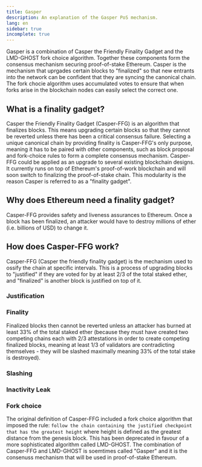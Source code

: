 ```yaml
---
title: Gasper
description: An explanation of the Gasper PoS mechanism.
lang: en
sidebar: true
incomplete: true
---
```


Gasper is a combination of Casper the Friendly Finality Gadget and the LMD-GHOST fork choice algorithm. Together these components form the consensus mechanism securing proof-of-stake Ethereum. Casper is the mechanism that uprgades certain blocks to "finalized" so that new entrants into the network can be confident that they are syncing the canonical chain. The fork chocie algorithm uses accumulated votes to ensure that when forks arise in the blockchain nodes can easily select the correct one.

## What is a finality gadget?

Casper the Friendly Finality Gadget (Casper-FFG) is an algorithm that finalizes blocks. This means upgrading certain blocks so that they cannot be reverted unless there has been a critical consensus failure. Selecting a unique canonical chain by providing finality is Casper-FFG's only purpose, meaning it has to be paired with other components, such as block proposal and fork-choice rules to form a complete consensus mechanism. Casper-FFG could be applied as an upgrade to several existing blockchain designs. It currently runs on top of Ethereum's proof-of-work blockchain and will soon switch to finalizing the proof-of-stake chain. This modularity is the reason Casper is referred to as a "finality gadget".

## Why does Ethereum need a finality gadget?

Casper-FFG provides safety and liveness assurances to Ethereum. Once a block has been finalized, an attacker would have to destroy millions of ether (i.e. billions of USD) to change it.

## How does Casper-FFG work?

Casper-FFG (Casper the friendly finality gadget) is the mechanism used to ossify the chain at specific intervals. This is a process of upgrading blocks to "justified" if they are voted for by at least 2/3 of the total staked ether, and "finalized" is another block is justified on top of it.

### Justification

### Finality

Finalized blocks then cannot be reverted unless an attacker has burned at least 33% of the total staked ether (because they must have created two competing chains each with 2/3 attestations in order to create competing finalized blocks, meaning at least 1/3 of validators are contradicting themselves - they will be slashed maximally meaning 33% of the total stake is destroyed).

### Slashing

### Inactivity Leak

### Fork choice

The original definition of Casper-FFG included a fork choice algorithm that imposed the rule: `follow the chain containing the justified checkpoint that has the greatest height` where height is defined as the greatest distance from the genesis block. This has been deprecated in favour of a more sophisticated algorithm called LMD-GHOST. The combination of Casper-FFG and LMD-GHOST is soemtimes called "Gasper" and it is the consenuss mechanism that will be used in proof-of-stake Ethereum.
